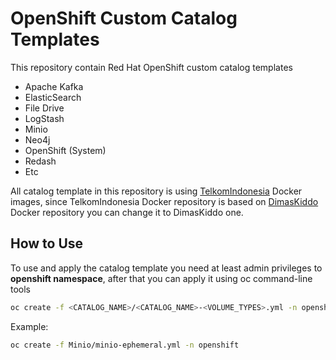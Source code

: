 # OpenShift Custom Catalog Templates

This repository contain Red Hat OpenShift custom catalog templates

- Apache Kafka
- ElasticSearch
- File Drive
- LogStash
- Minio
- Neo4j
- OpenShift (System)
- Redash
- Etc

All catalog template in this repository is using [TelkomIndonesia](https://hub.docker.com/r/telkomindonesia) Docker images, since TelkomIndonesia Docker repository is based on [DimasKiddo](https://hub.docker.com/r/dimaskiddo) Docker repository you can change it to DimasKiddo one.



## How to Use

To use and apply the catalog template you need at least admin privileges to **openshift namespace**, after that you can apply it using oc command-line tools

```sh
oc create -f <CATALOG_NAME>/<CATALOG_NAME>-<VOLUME_TYPES>.yml -n openshift
```

Example:

```sh
oc create -f Minio/minio-ephemeral.yml -n openshift
```

